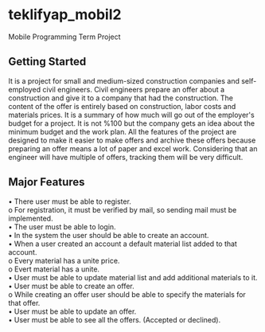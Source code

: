 # teklifyap_mobil2

Mobile Programming Term Project

## Getting Started

It is a project for small and medium-sized construction companies and self-employed civil engineers. Civil engineers prepare an offer about a construction and give it to a company that had the construction. The content of the offer is entirely based on construction, labor costs and materials prices. It is a summary of how much will go out of the employer's budget for a project. It is not %100 but the company gets an idea about the minimum budget and the work plan. 
 All the features of the project are designed to make it easier to make offers and archive these offers because preparing an offer means a lot of paper and excel work. Considering that an engineer will have multiple of offers, tracking them will be very difficult.

## Major Features

•	There user must be able to register. \
  o	For registration, it must be verified by mail, so sending mail must be implemented. \
•	The user must be able to login.  \
•	In the system the user should be able to create an account. \
•	When a user created an account a default material list added to that account. \
  o	Every material has a unite price. \
  o	Evert material has a unite. \
•	User must be able to update material list and add additional materials to it. \
•	User must be able to create an offer. \
  o	While creating an offer user should be able to specify the materials for that offer. \
•	User must be able to update an offer.\
•	User must be able to see all the offers. (Accepted or declined).
